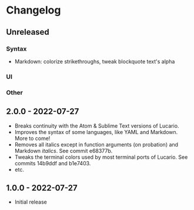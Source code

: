 # Changelog

## Unreleased

### Syntax

- Markdown: colorize strikethroughs, tweak blockquote text's alpha

### UI

### Other

## 2.0.0 - 2022-07-27

- Breaks continuity with the Atom & Sublime Text versions of Lucario.
- Improves the syntax of some languages, like YAML and Markdown. More to come!
- Removes all italics except in function arguments (on probation) and Markdown *italics*. See commit e68377b.
- Tweaks the terminal colors used by most terminal ports of Lucario. See commits 14b9ddf and b1e7403.
- etc.

## 1.0.0 - 2022-07-27

- Initial release
